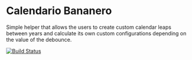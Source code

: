 # Calendario Bananero
Simple helper that allows the users to create custom calendar leaps between years and calculate its own custom configurations depending on the value of the debounce.



[![Build Status](https://travis-ci.org/PinkFLoyd92/date_helper.svg?branch=master)](https://travis-ci.org/PinkFLoyd92/date_helper)
